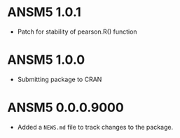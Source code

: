 # ANSM5 1.0.1

* Patch for stability of pearson.R() function

# ANSM5 1.0.0

* Submitting package to CRAN

# ANSM5 0.0.0.9000

* Added a `NEWS.md` file to track changes to the package.

